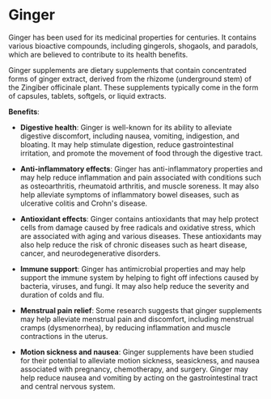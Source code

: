 # Ginger

Ginger has been used for its medicinal properties for centuries. It contains various bioactive compounds, including gingerols, shogaols, and paradols, which are believed to contribute to its health benefits.

Ginger supplements are dietary supplements that contain concentrated forms of ginger extract, derived from the rhizome (underground stem) of the Zingiber officinale plant. These supplements typically come in the form of capsules, tablets, softgels, or liquid extracts.

**Benefits**:

* **Digestive health**: Ginger is well-known for its ability to alleviate digestive discomfort, including nausea, vomiting, indigestion, and bloating. It may help stimulate digestion, reduce gastrointestinal irritation, and promote the movement of food through the digestive tract.

* **Anti-inflammatory effects**: Ginger has anti-inflammatory properties and may help reduce inflammation and pain associated with conditions such as osteoarthritis, rheumatoid arthritis, and muscle soreness. It may also help alleviate symptoms of inflammatory bowel diseases, such as ulcerative colitis and Crohn's disease.

* **Antioxidant effects**: Ginger contains antioxidants that may help protect cells from damage caused by free radicals and oxidative stress, which are associated with aging and various diseases. These antioxidants may also help reduce the risk of chronic diseases such as heart disease, cancer, and neurodegenerative disorders.

* **Immune support**: Ginger has antimicrobial properties and may help support the immune system by helping to fight off infections caused by bacteria, viruses, and fungi. It may also help reduce the severity and duration of colds and flu.

* **Menstrual pain relief**: Some research suggests that ginger supplements may help alleviate menstrual pain and discomfort, including menstrual cramps (dysmenorrhea), by reducing inflammation and muscle contractions in the uterus.

* **Motion sickness and nausea**: Ginger supplements have been studied for their potential to alleviate motion sickness, seasickness, and nausea associated with pregnancy, chemotherapy, and surgery. Ginger may help reduce nausea and vomiting by acting on the gastrointestinal tract and central nervous system.
